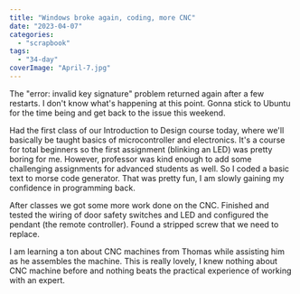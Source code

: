 ```yaml
---
title: "Windows broke again, coding, more CNC"
date: "2023-04-07"
categories: 
  - "scrapbook"
tags: 
  - "34-day"
coverImage: "April-7.jpg"
---
```

<!--more-->

The "error: invalid key signature" problem returned again after a few restarts. I don't know what's happening at this point. Gonna stick to Ubuntu for the time being and get back to the issue this weekend.

Had the first class of our Introduction to Design course today, where we'll basically be taught basics of microcontroller and electronics. It's a course for total beginners so the first assignment (blinking an LED) was pretty boring for me. However, professor was kind enough to add some challenging assignments for advanced students as well. So I coded a basic text to morse code generator. That was pretty fun, I am slowly gaining my confidence in programming back.

After classes we got some more work done on the CNC. Finished and tested the wiring of door safety switches and LED and configured the pendant (the remote controller). Found a stripped screw that we need to replace.

I am learning a ton about CNC machines from Thomas while assisting him as he assembles the machine. This is really lovely, I knew nothing about CNC machine before and nothing beats the practical experience of working with an expert.
